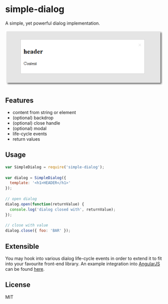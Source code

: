 # simple-dialog

A simple, yet powerful dialog implementation.

![Open Dialog Window](https://github.com/nikku/simple-dialog/blob/master/resources/screenshot.png)


## Features

* content from string or element
* (optional) backdrop
* (optional) close handle
* (optional) modal
* life-cycle events
* return values


## Usage

```javascript
var SimpleDialog = require('simple-dialog');

var dialog = SimpleDialog({
  template: '<h1>HEADER</h1>'
});

// open dialog
dialog.open(function(returnValue) {
  console.log('dialog closed with', returnValue);
});

// close with value
dialog.close({ foo: 'BAR' });
```


## Extensible

You may hook into various dialog life-cycle events in order to extend it to fit into your favourite front-end library. An example integration into [AngularJS](https://angularjs.org/) can be found [here](https://github.com/nikku/ng-simple-dialog).


## License

MIT
